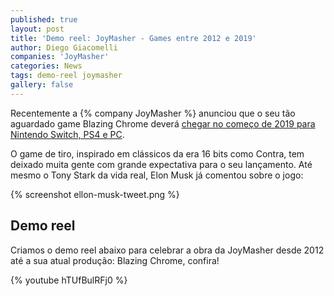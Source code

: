 ```yaml
---
published: true
layout: post
title: 'Demo reel: JoyMasher - Games entre 2012 e 2019'
author: Diego Giacomelli
companies: 'JoyMasher'
categories: News
tags: demo-reel joymasher
gallery: false
---
```

Recentemente a {% company JoyMasher %} anunciou que o seu tão aguardado game Blazing Chrome deverá [chegar no começo de 2019 para Nintendo Switch, PS4 e PC](/2018/11/14/blazing-chrome-vai-desafiar-jogadores).

O game de tiro, inspirado em clássicos da era 16 bits como Contra, tem deixado muita gente com grande expectativa para o seu lançamento. Até mesmo o Tony Stark da vida real, Elon Musk já comentou sobre o jogo:

{% screenshot ellon-musk-tweet.png %}


## Demo reel
Criamos o demo reel abaixo para celebrar a obra da JoyMasher desde 2012 até a sua atual produção: Blazing Chrome, confira!

{% youtube hTUfBulRFj0 %}